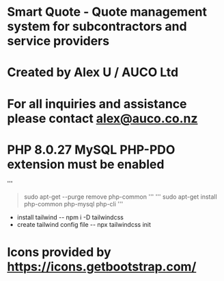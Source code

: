 # Smart Quote - Quote management system for subcontractors and service providers
# Created by Alex U / AUCO Ltd
# For all inquiries and assistance please contact alex@auco.co.nz

# PHP 8.0.27 MySQL PHP-PDO extension must be enabled
'''
>sudo apt-get --purge remove php-common
'''
'''
>sudo apt-get install php-common php-mysql php-cli
'''

- install tailwind
-- npm i -D tailwindcss
- create tailwind config file
-- npx tailwindcss init


# Icons provided by https://icons.getbootstrap.com/

